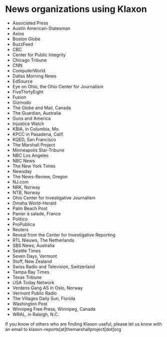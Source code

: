 # News organizations using Klaxon

* Associated Press
* Austin American-Statesman
* Axios
* Boston Globe
* BuzzFeed
* CBC
* Center for Public Integrity
* Chicago Tribune
* CNN
* ComputerWorld
* Dallas Morning News
* EdSource
* Eye on Ohio, the Ohio Center for Journalism
* FiveThirtyEight
* Fusion
* Gizmodo
* The Globe and Mail, Canada
* The Guardian, Australia
* Guns and America
* Injustice Watch
* KBIA, in Columbia, Mo.
* KPCC in Pasadena, Calif.
* KQED, San Francisco
* The Marshall Project
* Minneapolis Star-Tribune
* NBC Los Angeles
* NBC News
* The New York Times
* Newsday
* The News-Review, Oregon
* NJ.com
* NRK, Norway
* NTB, Norway
* Ohio Center for Investigative Journalism
* Omaha World-Herald
* Palm Beach Post
* Panier à salade, France
* Politico
* ProPublica
* Reuters
* Reveal from the Center for Investigative Reporting
* RTL Nieuws, The Netherlands
* SBS News, Australia
* Seattle Times
* Seven Days, Vermont
* Stuff, New Zealand
* Swiss Radio and Television, Switzerland
* Tampa Bay Times
* Texas Tribune
* USA Today Network
* Verdens Gang AS in Oslo, Norway
* Vermont Public Radio
* The Villages Daily Sun, Florida
* Washington Post
* Winnipeg Free Press, Winnipeg, Canada
* WRAL, in Raleigh, N.C.

If you know of others who are finding Klaxon useful, please let us know with an email to klaxon-reports[at]themarshallproject[dot]org
